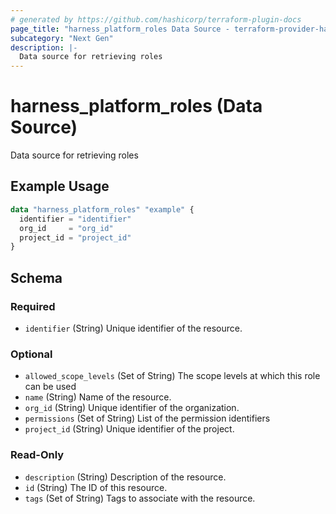 ```yaml
---
# generated by https://github.com/hashicorp/terraform-plugin-docs
page_title: "harness_platform_roles Data Source - terraform-provider-harness"
subcategory: "Next Gen"
description: |-
  Data source for retrieving roles
---
```


# harness_platform_roles (Data Source)

Data source for retrieving roles

## Example Usage

```terraform
data "harness_platform_roles" "example" {
  identifier = "identifier"
  org_id     = "org_id"
  project_id = "project_id"
}
```

<!-- schema generated by tfplugindocs -->
## Schema

### Required

- `identifier` (String) Unique identifier of the resource.

### Optional

- `allowed_scope_levels` (Set of String) The scope levels at which this role can be used
- `name` (String) Name of the resource.
- `org_id` (String) Unique identifier of the organization.
- `permissions` (Set of String) List of the permission identifiers
- `project_id` (String) Unique identifier of the project.

### Read-Only

- `description` (String) Description of the resource.
- `id` (String) The ID of this resource.
- `tags` (Set of String) Tags to associate with the resource.
